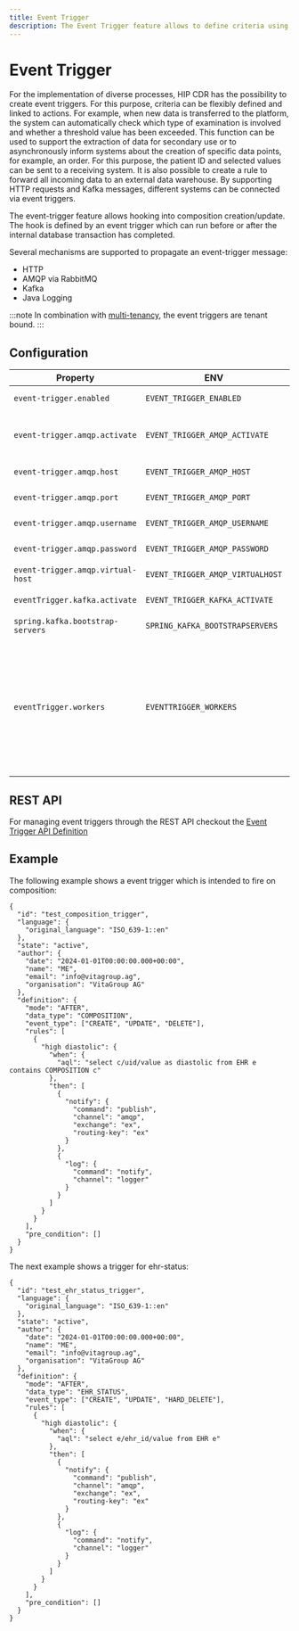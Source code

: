 ```yaml
---
title: Event Trigger
description: The Event Trigger feature allows to define criteria using the Archetype Query Language to extract and forward information to internal and external services whenever storing openEHR compositions. Protocols supported are HTTP and AMQP (RabbitMQ and Kafka).
---
```


# Event Trigger

For the implementation of diverse processes, HIP CDR has the possibility to create event triggers. For this purpose, criteria can be flexibly defined and linked to actions. For example, when new data is transferred to the platform, the system can automatically check which type of examination is involved and whether a threshold value has been exceeded. This function can be used to support the extraction of data for secondary use or to asynchronously inform systems about the creation of specific data points, for example, an order. For this purpose, the patient ID and selected values can be sent to a receiving system. It is also possible to create a rule to forward all incoming data to an external data warehouse. By supporting HTTP requests and Kafka messages, different systems can be connected via event triggers.

The event-trigger feature allows hooking into composition creation/update. The hook is defined by an event trigger which can run before or after the internal database transaction has completed.

Several mechanisms are supported to propagate an event-trigger message:

- HTTP
- AMQP via RabbitMQ
- Kafka
- Java Logging

:::note
In combination with [multi-tenancy](06-Multi-Tenancy.md), the event triggers are tenant bound.
:::

## Configuration

| Property                          | ENV                              | Use                                                                                                                                                                | Example          |
| --------------------------------- | -------------------------------- | ------------------------------------------------------------------------------------------------------------------------------------------------------------------ | ---------------- |
| `event-trigger.enabled`           | `EVENT_TRIGGER_ENABLED`          | Enables the event trigger feature                                                                                                                                  | `true`           |
| `event-trigger.amqp.activate`     | `EVENT_TRIGGER_AMQP_ACTIVATE`    | Enables AMQP(RabbitMQ)  support for event trigger feature                                                                                                          | `true`           |
| `event-trigger.amqp.host`         | `EVENT_TRIGGER_AMQP_HOST`        | AMQP(RabbitMQ) host address                                                                                                                                        | `127.0.0.01`     |
| `event-trigger.amqp.port`         | `EVENT_TRIGGER_AMQP_PORT`        | AMQP(RabbitMQ) host port                                                                                                                                           | `5672`           |
| `event-trigger.amqp.username`     | `EVENT_TRIGGER_AMQP_USERNAME`    | AMQP(RabbitMQ) Username                                                                                                                                            | `guest`          |
| `event-trigger.amqp.password`     | `EVENT_TRIGGER_AMQP_PASSWORD`    | AMQP(RabbitMQ) Password                                                                                                                                            | `guest`          |
| `event-trigger.amqp.virtual-host` | `EVENT_TRIGGER_AMQP_VIRTUALHOST` | AMQP(RabbitMQ) Virtual Host to use                                                                                                                                 | `/`              |
| `eventTrigger.kafka.activate`     | `EVENT_TRIGGER_KAFKA_ACTIVATE`   | Activate Support for Kafka                                                                                                                                         | `true`           |
| `spring.kafka.bootstrap-servers`  | `SPRING_KAFKA_BOOTSTRAPSERVERS`  | Define Kafka Bootstrap Server                                                                                                                                      | `localhost:9092` |
| `eventTrigger.workers`            | `EVENTTRIGGER_WORKERS`           | The number of executor pool workers to use when create / update events happen. Increasing the workers number means multiple triggers can be evaluated in parallel. | `8`              |

## REST API

For managing event triggers through the REST API checkout the [Event Trigger API Definition](/api/hip-ehrbase/enterprise#tag/Event-Trigger)

## Example

The following example shows a event trigger which is intended to fire on composition:

```
{
  "id": "test_composition_trigger",
  "language": {
    "original_language": "ISO_639-1::en"
  },
  "state": "active",
  "author": {
    "date": "2024-01-01T00:00:00.000+00:00",
    "name": "ME",
    "email": "info@vitagroup.ag",
    "organisation": "VitaGroup AG"
  },
  "definition": {
    "mode": "AFTER",
    "data_type": "COMPOSITION",
    "event_type": ["CREATE", "UPDATE", "DELETE"],
    "rules": [
      {
        "high diastolic": {
          "when": {
            "aql": "select c/uid/value as diastolic from EHR e contains COMPOSITION c"
          },
          "then": [
            {
              "notify": {
                "command": "publish",
                "channel": "amqp",
                "exchange": "ex",
                "routing-key": "ex"
              }
            },
            {
              "log": {
                "command": "notify",
                "channel": "logger"
              }
            }
          ]
        }
      }
    ],
    "pre_condition": []
  }
}
```

The next example shows a trigger for ehr-status:

```
{
  "id": "test_ehr_status_trigger",
  "language": {
    "original_language": "ISO_639-1::en"
  },
  "state": "active",
  "author": {
    "date": "2024-01-01T00:00:00.000+00:00",
    "name": "ME",
    "email": "info@vitagroup.ag",
    "organisation": "VitaGroup AG"
  },
  "definition": {
    "mode": "AFTER",
    "data_type": "EHR_STATUS",
    "event_type": ["CREATE", "UPDATE", "HARD_DELETE"],
    "rules": [
      {
        "high diastolic": {
          "when": {
            "aql": "select e/ehr_id/value from EHR e"
          },
          "then": [
            {
              "notify": {
                "command": "publish",
                "channel": "amqp",
                "exchange": "ex",
                "routing-key": "ex"
              }
            },
            {
              "log": {
                "command": "notify",
                "channel": "logger"
              }
            }
          ]
        }
      }
    ],
    "pre_condition": []
  }
}
```


